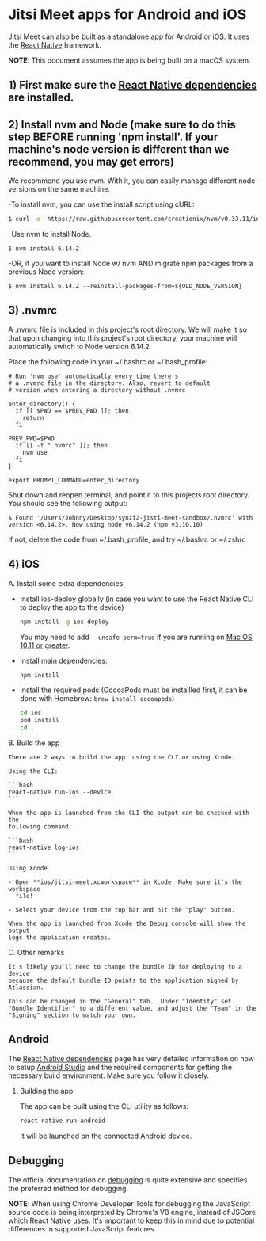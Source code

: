 # Jitsi Meet apps for Android and iOS

Jitsi Meet can also be built as a standalone app for Android or iOS. It uses the
[React Native] framework.

**NOTE**: This document assumes the app is being built on a macOS system.

## 1) First make sure the [React Native dependencies] are installed.

## 2) Install nvm and Node (make sure to do this step BEFORE running 'npm install'. If your machine's node version is different than we recommend, you may get errors)

  We recommend you use nvm. With it, you can easily manage different node versions on the same machine.

  -To install nvm, you can use the install script using cURL:

  ```bash
  $ curl -o- https://raw.githubusercontent.com/creationix/nvm/v0.33.11/install.sh | bash
  ```

  -Use nvm to install Node. 
  
  ```
  $ nvm install 6.14.2
  ```

  -OR, if you want to install Node w/ nvm AND migrate npm packages from a previous Node version:

  ```
  $ nvm install 6.14.2 --reinstall-packages-from=${OLD_NODE_VERSION}
  ```

## 3) .nvmrc

 A .nvmrc file is included in this project's root directory. We will make it so that upon changing into this project's root directory, your machine will automatically switch to Node version 6.14.2

 Place the following code in your ~/.bashrc or ~/.bash_profile:

  ```
  # Run 'nvm use' automatically every time there's 
  # a .nvmrc file in the directory. Also, revert to default 
  # version when entering a directory without .nvmrc

  enter_directory() {
    if [[ $PWD == $PREV_PWD ]]; then
      return
    fi

  PREV_PWD=$PWD
    if [[ -f ".nvmrc" ]]; then
      nvm use
    fi
  }

  export PROMPT_COMMAND=enter_directory
  ```

  Shut down and reopen terminal, and point it to this projects root directory. You should see the following output:

  ```
  $ Found '/Users/Johnny/Desktop/synzi2-jisti-meet-sandbox/.nvmrc' with version <6.14.2>. Now using node v6.14.2 (npm v3.10.10)
  ```

  If not, delete the code from ~/.bash_profile, and try ~/.bashrc or ~/.zshrc


## 4) iOS

A. Install some extra dependencies

  - Install ios-deploy globally (in case you want to use the React Native CLI
    to deploy the app to the device)

    ```bash
    npm install -g ios-deploy
    ```

    You may need to add ```--unsafe-perm=true``` if you are running on [Mac OS 10.11 or greater](https://github.com/phonegap/ios-deploy#os-x-1011-el-capitan-or-greater).

  - Install main dependencies:

    ```bash
    npm install
    ```

  - Install the required pods (CocoaPods must be installled first, it can
    be done with Homebrew: `brew install cocoapods`)

    ```bash
    cd ios
    pod install
    cd ..
    ```

B. Build the app

    There are 2 ways to build the app: using the CLI or using Xcode.

    Using the CLI:

    ```bash
    react-native run-ios --device
    ```

    When the app is launched from the CLI the output can be checked with the
    following command:

    ```bash
    react-native log-ios
    ```

    Using Xcode

    - Open **ios/jitsi-meet.xcworkspace** in Xcode. Make sure it's the workspace
      file!

    - Select your device from the top bar and hit the "play" button.

    When the app is launched from Xcode the Debug console will show the output
    logs the application creates.


C. Other remarks

    It's likely you'll need to change the bundle ID for deploying to a device
    because the default bundle ID points to the application signed by Atlassian.

    This can be changed in the "General" tab.  Under "Identity" set
    "Bundle Identifier" to a different value, and adjust the "Team" in the
    "Signing" section to match your own.


## Android

The [React Native dependencies] page has very detailed information on how to
setup [Android Studio] and the required components for getting the necessary
build environment.  Make sure you follow it closely.

1. Building the app

    The app can be built using the CLI utility as follows:

    ```bash
    react-native run-android
    ```

    It will be launched on the connected Android device.

## Debugging

The official documentation on [debugging] is quite extensive and specifies the
preferred method for debugging.

**NOTE**: When using Chrome Developer Tools for debugging the JavaScript source
code is being interpreted by Chrome's V8 engine, instead of JSCore which React
Native uses. It's important to keep this in mind due to potential differences in
supported JavaScript features.

[Android Studio]: https://developer.android.com/studio/index.html
[debugging]: https://facebook.github.io/react-native/docs/debugging.html
[React Native]: https://facebook.github.io/react-native/
[React Native dependencies]: https://facebook.github.io/react-native/docs/getting-started.html#installing-dependencies
